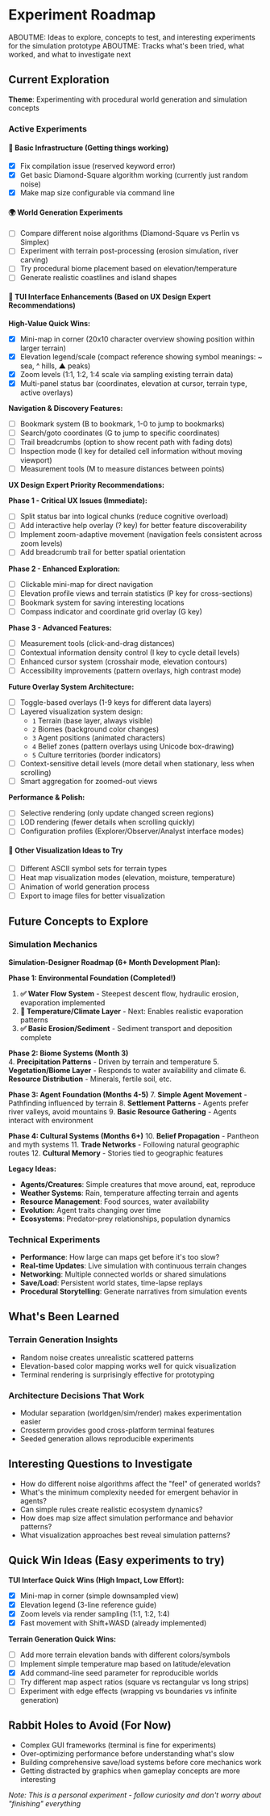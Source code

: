 # Experiment Roadmap

ABOUTME: Ideas to explore, concepts to test, and interesting experiments for the simulation prototype
ABOUTME: Tracks what's been tried, what worked, and what to investigate next

## Current Exploration

**Theme**: Experimenting with procedural world generation and simulation concepts

### Active Experiments

#### 🔧 Basic Infrastructure (Getting things working)
- [x] Fix compilation issue (reserved keyword error)
- [x] Get basic Diamond-Square algorithm working (currently just random noise)
- [x] Make map size configurable via command line

#### 🌍 World Generation Experiments
- [ ] Compare different noise algorithms (Diamond-Square vs Perlin vs Simplex)
- [ ] Experiment with terrain post-processing (erosion simulation, river carving)
- [ ] Try procedural biome placement based on elevation/temperature
- [ ] Generate realistic coastlines and island shapes

#### 🎨 TUI Interface Enhancements (Based on UX Design Expert Recommendations)

**High-Value Quick Wins:**
- [x] Mini-map in corner (20x10 character overview showing position within larger terrain)
- [x] Elevation legend/scale (compact reference showing symbol meanings: ~ sea, ^ hills, ▲ peaks)
- [x] Zoom levels (1:1, 1:2, 1:4 scale via sampling existing terrain data)
- [x] Multi-panel status bar (coordinates, elevation at cursor, terrain type, active overlays)

**Navigation & Discovery Features:**
- [ ] Bookmark system (B to bookmark, 1-0 to jump to bookmarks)
- [ ] Search/goto coordinates (G to jump to specific coordinates)
- [ ] Trail breadcrumbs (option to show recent path with fading dots)
- [ ] Inspection mode (I key for detailed cell information without moving viewport)
- [ ] Measurement tools (M to measure distances between points)

**UX Design Expert Priority Recommendations:**

**Phase 1 - Critical UX Issues (Immediate):**
- [ ] Split status bar into logical chunks (reduce cognitive overload)
- [ ] Add interactive help overlay (? key) for better feature discoverability
- [ ] Implement zoom-adaptive movement (navigation feels consistent across zoom levels)
- [ ] Add breadcrumb trail for better spatial orientation

**Phase 2 - Enhanced Exploration:**
- [ ] Clickable mini-map for direct navigation
- [ ] Elevation profile views and terrain statistics (P key for cross-sections)
- [ ] Bookmark system for saving interesting locations
- [ ] Compass indicator and coordinate grid overlay (G key)

**Phase 3 - Advanced Features:**
- [ ] Measurement tools (click-and-drag distances)
- [ ] Contextual information density control (I key to cycle detail levels)
- [ ] Enhanced cursor system (crosshair mode, elevation contours)
- [ ] Accessibility improvements (pattern overlays, high contrast mode)

**Future Overlay System Architecture:**
- [ ] Toggle-based overlays (1-9 keys for different data layers)
- [ ] Layered visualization system design:
  - `1` Terrain (base layer, always visible)
  - `2` Biomes (background color changes)
  - `3` Agent positions (animated characters)
  - `4` Belief zones (pattern overlays using Unicode box-drawing)
  - `5` Culture territories (border indicators)
- [ ] Context-sensitive detail levels (more detail when stationary, less when scrolling)
- [ ] Smart aggregation for zoomed-out views

**Performance & Polish:**
- [ ] Selective rendering (only update changed screen regions)
- [ ] LOD rendering (fewer details when scrolling quickly)
- [ ] Configuration profiles (Explorer/Observer/Analyst interface modes)

#### 🎨 Other Visualization Ideas to Try
- [ ] Different ASCII symbol sets for terrain types
- [ ] Heat map visualization modes (elevation, moisture, temperature)
- [ ] Animation of world generation process
- [ ] Export to image files for better visualization

## Future Concepts to Explore

### Simulation Mechanics

**Simulation-Designer Roadmap (6+ Month Development Plan):**

**Phase 1: Environmental Foundation (Completed!)**
1. **✅ Water Flow System** - Steepest descent flow, hydraulic erosion, evaporation implemented
2. **🚧 Temperature/Climate Layer** - Next: Enables realistic evaporation patterns  
3. **✅ Basic Erosion/Sediment** - Sediment transport and deposition complete

**Phase 2: Biome Systems (Month 3)**  
4. **Precipitation Patterns** - Driven by terrain and temperature
5. **Vegetation/Biome Layer** - Responds to water availability and climate
6. **Resource Distribution** - Minerals, fertile soil, etc.

**Phase 3: Agent Foundation (Months 4-5)**
7. **Simple Agent Movement** - Pathfinding influenced by terrain
8. **Settlement Patterns** - Agents prefer river valleys, avoid mountains
9. **Basic Resource Gathering** - Agents interact with environment

**Phase 4: Cultural Systems (Months 6+)**
10. **Belief Propagation** - Pantheon and myth systems
11. **Trade Networks** - Following natural geographic routes
12. **Cultural Memory** - Stories tied to geographic features

**Legacy Ideas:**
- **Agents/Creatures**: Simple creatures that move around, eat, reproduce
- **Weather Systems**: Rain, temperature affecting terrain and agents
- **Resource Management**: Food sources, water availability
- **Evolution**: Agent traits changing over time
- **Ecosystems**: Predator-prey relationships, population dynamics

### Technical Experiments
- **Performance**: How large can maps get before it's too slow?
- **Real-time Updates**: Live simulation with continuous terrain changes
- **Networking**: Multiple connected worlds or shared simulations
- **Save/Load**: Persistent world states, time-lapse replays
- **Procedural Storytelling**: Generate narratives from simulation events

## What's Been Learned

### Terrain Generation Insights
- Random noise creates unrealistic scattered patterns
- Elevation-based color mapping works well for quick visualization
- Terminal rendering is surprisingly effective for prototyping

### Architecture Decisions That Work
- Modular separation (worldgen/sim/render) makes experimentation easier
- Crossterm provides good cross-platform terminal features
- Seeded generation allows reproducible experiments

## Interesting Questions to Investigate

- How do different noise algorithms affect the "feel" of generated worlds?
- What's the minimum complexity needed for emergent behavior in agents?
- Can simple rules create realistic ecosystem dynamics?
- How does map size affect simulation performance and behavior patterns?
- What visualization approaches best reveal simulation patterns?

## Quick Win Ideas (Easy experiments to try)

**TUI Interface Quick Wins (High Impact, Low Effort):**
- [x] Mini-map in corner (simple downsampled view)
- [x] Elevation legend (3-line reference guide)
- [x] Zoom levels via render sampling (1:1, 1:2, 1:4)
- [x] Fast movement with Shift+WASD (already implemented)

**Terrain Generation Quick Wins:**
- [ ] Add more terrain elevation bands with different colors/symbols
- [ ] Implement simple temperature map based on latitude/elevation
- [x] Add command-line seed parameter for reproducible worlds
- [ ] Try different map aspect ratios (square vs rectangular vs long strips)
- [ ] Experiment with edge effects (wrapping vs boundaries vs infinite generation)

## Rabbit Holes to Avoid (For Now)

- Complex GUI frameworks (terminal is fine for experiments)
- Over-optimizing performance before understanding what's slow
- Building comprehensive save/load systems before core mechanics work
- Getting distracted by graphics when gameplay concepts are more interesting

*Note: This is a personal experiment - follow curiosity and don't worry about "finishing" everything*